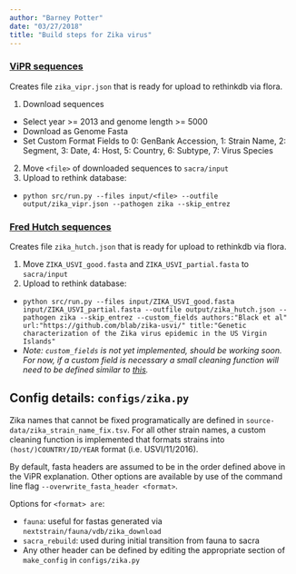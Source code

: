 ```yaml
---
author: "Barney Potter"
date: "03/27/2018"
title: "Build steps for Zika virus"
---
```


### [ViPR sequences](https://www.viprbrc.org/brc/vipr_genome_search.spg?method=ShowCleanSearch&decorator=flavi_zika)

Creates file `zika_vipr.json` that is ready for upload to rethinkdb via flora.

1. Download sequences
  * Select year >= 2013 and genome length >= 5000
  * Download as Genome Fasta
  * Set Custom Format Fields to 0: GenBank Accession, 1: Strain Name, 2: Segment, 3: Date, 4: Host, 5: Country, 6: Subtype, 7: Virus Species
2. Move `<file>` of downloaded sequences to `sacra/input`
3. Upload to rethink database:
  * `python src/run.py --files input/<file> --outfile output/zika_vipr.json --pathogen zika --skip_entrez`

### [Fred Hutch sequences](https://github.com/blab/zika-usvi/tree/master/data)

Creates file `zika_hutch.json` that is ready for upload to rethinkdb via flora.

1. Move `ZIKA_USVI_good.fasta` and `ZIKA_USVI_partial.fasta` to `sacra/input`
2. Upload to rethink database:
  * `python src/run.py --files input/ZIKA_USVI_good.fasta input/ZIKA_USVI_partial.fasta --outfile output/zika_hutch.json --pathogen zika --skip_entrez --custom_fields authors:"Black et al" url:"https://github.com/blab/zika-usvi/" title:"Genetic characterization of the Zika virus epidemic in the US Virgin Islands"`
  * *Note: `custom_fields` is not yet implemented, should be working soon. For now, if a custom field is necessary a small cleaning function will need to be defined similar to [this](https://github.com/nextstrain/sacra/blob/master/configs/mumps.py#L28).*

## Config details: `configs/zika.py`

Zika names that cannot be fixed programatically are defined in `source-data/zika_strain_name_fix.tsv`.
For all other strain names, a custom cleaning function is implemented that formats strains into `(host/)COUNTRY/ID/YEAR` format (i.e. USVI/11/2016).

By default, fasta headers are assumed to be in the order defined above in the ViPR explanation. Other options are available by use of the command line flag `--overwrite_fasta_header <format>`.

Options for `<format> are`:
* `fauna`: useful for fastas generated via `nextstrain/fauna/vdb/zika_download`
* `sacra_rebuild`: used during initial transition from fauna to sacra
* Any other header can be defined by editing the appropriate section of `make_config` in `configs/zika.py`
